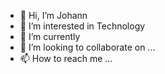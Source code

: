 - 👋 Hi, I’m Johann 
- 👀 I’m interested in Technology 
- 🌱 I’m currently  
- 💞️ I’m looking to collaborate on ...
- 📫 How to reach me ...

<!---
JPVision38/JPVision38 is a ✨ special ✨ repository because its `README.md` (this file) appears on your GitHub profile.
You can click the Preview link to take a look at your changes.
--->
